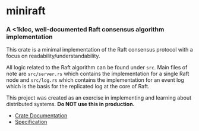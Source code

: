 # miniraft
### A <1kloc, well-documented Raft consensus algorithm implementation

This crate is a minimal implementation of the Raft consensus protocol with a focus on readability/understandability.

All logic related to the Raft algorithm can be found under `src`. Main files of note are
`src/server.rs` which contains the implementation for a single Raft node and `src/log.rs` which
contains the implementation for an event log which is the basis for the replicated log at the core
of Raft.

This project was created as an exercise in implementing and learning about distributed systems. **Do NOT use this in production.**

- [Crate Documentation](https://jzhao.xyz/miniraft)
- [Specification](https://raft.github.io/raft.pdf)
